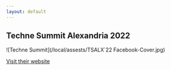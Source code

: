 ```yaml
---
layout: default
---
```


## Techne Summit Alexandria 2022
![Techne Summit](/local/assests/TSALX`22 Facebook-Cover.jpg)

[Visit their website](https://alex.technesummit.com/2022)
